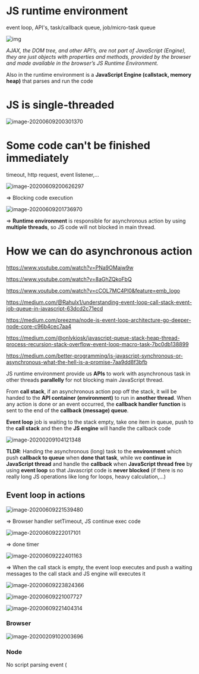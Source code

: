 # JS runtime environment

event loop, API's, task/callback queue, job/micro-task queue

![img](https://miro.medium.com/max/700/1*zeKjWCjyAGZ9JN4fvnWsiA.png)

*AJAX, the DOM tree, and other API’s, are not part of JavaScript (Engine), they are just objects with properties and methods, provided by the browser and made available in the browser’s JS Runtime Environment.*

Also in the runtime environment is a **JavaScript Engine (callstack, memory heap)** that parses and run the code

# JS is single-threaded

![image-20200609200301370](C:\Users\ASUS\AppData\Roaming\Typora\typora-user-images\image-20200609200301370.png)

# Some code can't be finished immediately

timeout, http request, event listener,...

![image-20200609200626297](C:\Users\ASUS\AppData\Roaming\Typora\typora-user-images\image-20200609200626297.png)

=> Blocking code execution

![image-20200609201736970](C:\Users\ASUS\AppData\Roaming\Typora\typora-user-images\image-20200609201736970.png)

=> **Runtime environment** is responsible for asynchronous action by using **multiple threads**, so JS code will not blocked in main thread.

# How we can do asynchronous  action 

https://www.youtube.com/watch?v=PNa9OMajw9w

https://www.youtube.com/watch?v=8aGhZQkoFbQ

https://www.youtube.com/watch?v=cCOL7MC4Pl0&feature=emb_logo

https://medium.com/@Rahulx1/understanding-event-loop-call-stack-event-job-queue-in-javascript-63dcd2c71ecd

https://medium.com/preezma/node-js-event-loop-architecture-go-deeper-node-core-c96b4cec7aa4

https://medium.com/@onlykiosk/javascript-queue-stack-heap-thread-process-recursion-stack-overflow-event-loop-macro-task-7bc0db138899

https://medium.com/better-programming/is-javascript-synchronous-or-asynchronous-what-the-hell-is-a-promise-7aa9dd8f3bfb

JS runtime environment provide us **APIs** to work with asynchronous task in other threads **parallelly** for not blocking main JavaScript thread.  

From **call stack**, if an asynchronous action pop off the stack, it will be handed to the **API container (environment)** to run in **another thread**. When any action is done or an event occurred, the **callback handler function** is sent to the end of the **callback (message) queue**. 

**Event loop** job is waiting to the stack empty, take one item in queue, push to the **call stack** and then the **JS engine** will handle the callback code

![image-20200209104121348](C:\Users\ASUS\AppData\Roaming\Typora\typora-user-images\image-20200209104121348.png)

**TLDR**: Handing the asynchronous (long) task to the **environment** which push **callback to queue** when **done that task**, while we **continue in JavaScript thread** and handle the **callback** when **JavaScript thread free** by using **event loop** so that Javascript code is **never blocked** (if there is no really long JS operations like long for loops, heavy calculation,...)

## Event loop in actions

![image-20200609221539480](C:\Users\ASUS\AppData\Roaming\Typora\typora-user-images\image-20200609221539480.png)

=> Browser handler setTimeout, JS continue exec code

![image-20200609222017101](C:\Users\ASUS\AppData\Roaming\Typora\typora-user-images\image-20200609222017101.png)

=> done timer

![image-20200609222401163](C:\Users\ASUS\AppData\Roaming\Typora\typora-user-images\image-20200609222401163.png)

=> When the call stack is empty, the event loop executes and push a waiting messages to the call stack and JS engine will executes it 

![image-20200609223824366](C:\Users\ASUS\AppData\Roaming\Typora\typora-user-images\image-20200609223824366.png)

![image-20200609221007727](C:\Users\ASUS\AppData\Roaming\Typora\typora-user-images\image-20200609221007727.png)

![image-20200609221404314](C:\Users\ASUS\AppData\Roaming\Typora\typora-user-images\image-20200609221404314.png)

### Browser

![image-20200209102003696](C:\Users\ASUS\AppData\Roaming\Typora\typora-user-images\image-20200209102003696.png)

### Node

No script parsing event (<script> tag)

No user interaction (clicking on the page)

No animation frame callbacks, no render (No DOM **Manipulation**)

![image-20200209103048426](C:\Users\ASUS\AppData\Roaming\Typora\typora-user-images\image-20200209103048426.png)

### Web worker

No script parsing event (`<script>` tag)

No user interaction

No DOM **Manipulation**

# Asynchronous Callback

Function that after finishing an async job, put in the callback queue, wait callstack empty to run 

( >< function is passed to another simple function (not an API of browser), put in the call stack)

![image-20200610201745892](C:\Users\ASUS\AppData\Roaming\Typora\typora-user-images\image-20200610201745892.png)

Task depend on before task => Callback in Callback => Callback hell

# Promise 

![image-20200610201843824](C:\Users\ASUS\AppData\Roaming\Typora\typora-user-images\image-20200610201843824.png)

A promise is an object that may produce a single value some time in the future

Promises are eager, meaning that a promise will start doing the task you give it (the function passed to the promise) as soon as the promise constructor is invoked

![image-20200610203008825](C:\Users\ASUS\AppData\Roaming\Typora\typora-user-images\image-20200610203008825.png)

![image-20200610203929118](C:\Users\ASUS\AppData\Roaming\Typora\typora-user-images\image-20200610203929118.png)

![image-20200610204057687](C:\Users\ASUS\AppData\Roaming\Typora\typora-user-images\image-20200610204057687.png)

![image-20200610204452121](C:\Users\ASUS\AppData\Roaming\Typora\typora-user-images\image-20200610204452121.png)

## How it work

A promise is an object which can be returned synchronously from an asynchronous function. It will be in one of 3 possible states:

- **Fulfilled:** `onFulfilled()` will be called (e.g., `resolve()` was called)
- **Rejected:** `onRejected()` will be called (e.g., `reject()` was called)
- **Pending:** not yet fulfilled or rejected

Once settled (*not pending* = it has been resolved or rejected), a promise can not be resettled. Calling `resolve()` or `reject()` again will have no effect. The immutability of a settled promise is an important feature.

```javascript
const wait = time => new Promise((resolve) => setTimeout(resolve, time));
wait(3000).then(() => console.log('Hello!')); // 'Hello!'
```

## Then()

```javascript
promise.then(
  onFulfilled?: Function,
  onRejected?: Function
) => Promise
```

The `.then()` method must comply with these rules:

- Both `onFulfilled()` and `onRejected()` are optional.

- If the arguments supplied are not functions, they must be ignored.

- `onFulfilled()` will be called after the **promise** is fulfilled, with the promise’s value as the first argument.v

- `onRejected()` will be called after the **promise** is rejected, with the reason for rejection as the first argument. The reason may be any valid JavaScript value recommend using Error objects (rejections = exceptions)

- Neither `onFulfilled()` nor `onRejected()` may be called more than once.

- `.then()` may be called many times on the same promise. In other words, a promise can be used to aggregate callbacks.

- `.then()` will return a new promise, `promise2`.

- when `onFulfilled()` or `onRejected()` return something.  If you return a value `x`, the next `then()` is called  (`promise2` **will be fulfilled**) with that value `x`. However, if you return something promise-like `p`, the next `then()` waits on it (`promise2` **resolve**  **whatever `p` resolves**) , and is only called when that promise settles (succeeds/fails).

  ```js
  let p1 = new Promise(function(resolve, reject) {
      resolve(42);
  });
  
  let p2 = new Promise(function(resolve, reject) {
      resolve(43);
  });
  
  let p3 = p1.then(function(value) {
      // first fulfillment handler
      console.log(value);     // 42
      return p2;
  });
  
  p3.then(function(value) {
      // second fulfillment handler
      console.log(value);     // 43
  });
  ```

- If either `onFulfilled` or `onRejected` throws an exception `e`, `promise2` will be rejected with `e` as the reason.

- If `onFulfilled` is not a function and `promise1` is fulfilled, `promise2` will be fulfilled with the same value as `promise1`.

- If `onRejected` is not a function and `promise1` is rejected, `promise2` will be rejected with the same reason as `promise1`.

- A pending promise may transition into a fulfilled or rejected state.

- A fulfilled or rejected promise is settled, and must not transition into any other state.

- Once a promise is settled, it must have a value (which may be `undefined`). That value must not change.

  ![img](https://firebasestorage.googleapis.com/v0/b/anonystick-83a85.appspot.com/o/img%2F1552272366081?alt=media&token=abccf254-336e-40be-9976-8e30ff511136)

```javascript
console.log('before')
const promise = new Promise(function fn(resolve, reject) {
  console.log('hello')
  // ...
});
console.log('after')
//before
//hello
//after

[promise1, promise2, promise3].reduce(function(currentPromise, promise) {
  return currentPromise.then(promise)
}, Promise.resolve())

// Same
Promise.resolve().then(promise1).then(promise2).then(promise3)
```

## Error

If a promise in chain reject, **all** then() will be **skipped** until meet a catch() 

```javascript
promise 
  .then(handleSuccess)
  .catch(handleError)
  .then(continueHandler)
```

## Promises instead of callbacks?

- Avoid callback hell which can be unreadable.
- Makes it easy to write sequential asynchronous code that is readable (1 nested level) with `.then()`.
- Makes it easy to write parallel asynchronous code with `Promise.all()`.
- With promises, these scenarios which are present in callbacks-only coding, will not happen:
  - Call the callback too early
  - Call the callback too late (or never)
  - Call the callback too few or too many times
  - Fail to pass along any necessary environment/parameters
  - Swallow any errors/exceptions that may happen

> #### `Promise.all()`
>
> Return a promise with the combined data of all promise
>
> #### `Promise.race()`
>
> Return a promise with the result of the fastest promise
>
> #### `Promise.allSeettled()`
>
> Return a promise with the detail of all promise
>

# Async/Await 

Async functions are functions that auto return a promises

```javascript
// Async/Await version
async function helloAsync() {
  return "hello";
}
// Promises version
function helloAsync() {
  return new Promise(function (resolve) {
    resolve("hello");
  });
}
```

Write async code a bit more like synchronous code

![image-20200610221055590](C:\Users\ASUS\AppData\Roaming\Typora\typora-user-images\image-20200610221055590.png)

## How it works

- **Async Functions** are declared by prepending the word `async` in their declaration `async function doAsyncStuff() { ...code }`

  It wraps everything inside of the async function into one big promise.

- Your code can waiting for a **promise settled**  with `await` and next line code can only execute after that **promise settled** (only code in the async function)

  It replicate `then` behind the scene, return that promise and get result of the promise 

- `await` can only be used inside an `async` function.

  ```js
  function printAll(){
    printString("A")
    .then(() => printString("B"))
    .then(() => printString("C"))
  }
  printAll()
  
  async function printAll(){
    await printString("A")
    await printString("B")
    await printString("C")
  }
  printAll()
  ```

  ![image-20200211180859185](C:\Users\ASUS\AppData\Roaming\Typora\typora-user-images\image-20200211180859185.png)

  ![image-20200610222512399](C:\Users\ASUS\AppData\Roaming\Typora\typora-user-images\image-20200610222512399.png)

  ![image-20200610231833680](C:\Users\ASUS\AppData\Roaming\Typora\typora-user-images\image-20200610231833680.png)

## Error handle

- If a **promise** throws an exception or `reject()` , we can handle by using `try/catch`. **exceptions will get swallowed** if they are not caught somewhere in the async function chain. 
- It is a good practice to always have one `try/catch` per chain. This will provide one single place to deal with errors while doing async work and will force you to correctly chain your **Async Function** calls.

![image-20200610223453174](C:\Users\ASUS\AppData\Roaming\Typora\typora-user-images\image-20200610223453174.png)

## Use an async function

```javascript
// Option 1:
doManyThings();
// Option 2: Call it inside another Async Function wrapped with a try/catch block.
(async function() {
  try {
    await doManyThings();
  } catch (err) {
    console.error(err);
  }
})();
// Option 3: Use it as a Promise.
doManyThings().then((result) => {  // Do the things that need to wait for our function}).catch((err) => {
  throw err;
});
```

